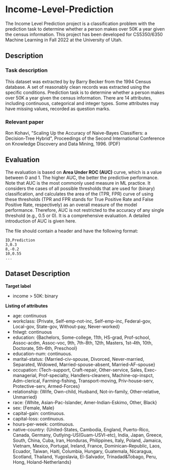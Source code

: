 # Income-Level-Prediction
The Income Level Prediction project is a classification problem with the prediction task to determine whether a person makes over 50K a year given the census information. This project has been developed for CS5350/6350 Machine Learning in Fall 2022 at the University of Utah.


## Description
### Task description
This dataset was extracted by by Barry Becker from the 1994 Census database. A set of reasonably clean records was extracted using the specific conditions. Prediction task is to determine whether a person makes over 50K a year given the census information. There are 14 attributes, including continuous, categorical and integer types. Some attributes may have missing values, recorded as question marks.

### Relevant paper
Ron Kohavi, "Scaling Up the Accuracy of Naive-Bayes Classifiers: a Decision-Tree Hybrid", Proceedings of the Second International Conference on Knowledge Discovery and Data Mining, 1996. (PDF)

## Evaluation
The evaluation is based on **Area Under ROC (AUC)** curve, which is a value between 0 and 1. The higher AUC, the better the predictive performance. Note that AUC is the most commonly used measure in ML practice. It considers the cases of all possible thresholds that are used for (binary) classification, and calculates the area of the (TPR, FPR) curve of using these thresholds (TPR and FPR stands for True Positive Rate and False Positive Rate, respectively) as an overall measure of the model performance. Therefore, AUC is not restricted to the accuracy of any single threshold (e.g., 0.5 or 0). It is a comprehensive evaluation. A detailed introduction of AUC is given here.

The file should contain a header and have the following format:
```
ID,Prediction
3,0.3
8,-0.2
10,0.55
...
```

## Dataset Description
**Target label** 
* income > 50K: binary
  
**Listing of attributes**
* age: continuous
* workclass: {Private, Self-emp-not-inc, Self-emp-inc, Federal-gov, Local-gov, State-gov, Without-pay, Never-worked}
* fnlwgt: continuous
* education: {Bachelors, Some-college, 11th, HS-grad, Prof-school, Assoc-acdm, Assoc-voc, 9th, 7th-8th, 12th, Masters, 1st-4th, 10th, Doctorate, 5th-6th, Preschool}
* education-num: continuous.
* marital-status: {Married-civ-spouse, Divorced, Never-married, Separated, Widowed, Married-spouse-absent, Married-AF-spouse}
* occupation: {Tech-support, Craft-repair, Other-service, Sales, Exec-managerial, Prof-specialty, Handlers-cleaners, Machine-op-inspct, Adm-clerical, Farming-fishing, Transport-moving, Priv-house-serv, Protective-serv, Armed-Forces}
* relationship: {Wife, Own-child, Husband, Not-in-family, Other-relative, Unmarried}
* race: {White, Asian-Pac-Islander, Amer-Indian-Eskimo, Other, Black}
* sex: {Female, Male}
* capital-gain: continuous.
* capital-loss: continuous.
* hours-per-week: continuous.
* native-country: {United-States, Cambodia, England, Puerto-Rico, Canada, Germany, Outlying-US(Guam-USVI-etc), India, Japan, Greece, South, China, Cuba, Iran, Honduras, Philippines, Italy, Poland, Jamaica, Vietnam, Mexico, Portugal, Ireland, France, Dominican-Republic, Laos, Ecuador, Taiwan, Haiti, Columbia, Hungary, Guatemala, Nicaragua, Scotland, Thailand, Yugoslavia, El-Salvador, Trinadad&Tobago, Peru, Hong, Holand-Netherlands}

